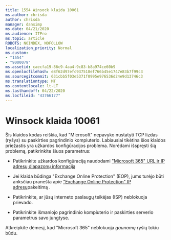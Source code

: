 ```yaml
---
title: 1554 Winsock klaida 10061
ms.author: chrisda
author: chrisda
manager: dansimp
ms.date: 04/21/2020
ms.audience: ITPro
ms.topic: article
ROBOTS: NOINDEX, NOFOLLOW
localization_priority: Normal
ms.custom:
- "1554"
- "9000079"
ms.assetid: caecfa19-86c9-4aa4-9c83-b8a974ce60b9
ms.openlocfilehash: e8f62d97efc937518ef766b45e1747e83b7f99c3
ms.sourcegitcommit: 631cbb5f03e5371f0995e976536d24e9d13746c3
ms.translationtype: MT
ms.contentlocale: lt-LT
ms.lasthandoff: 04/22/2020
ms.locfileid: "43766177"
---
```

# <a name="winsock-error-10061"></a>Winsock klaida 10061

Šis klaidos kodas reiškia, kad "Microsoft" nepavyko nustatyti TCP lizdas (ryšys) su paskirties pagrindinio kompiuterio. Labiausiai tikėtina šios klaidos priežastis yra užkardos konfigūracijos problema. Norėdami išspręsti šią problemą, patikrinkite šiuos parametrus:

- Patikrinkite užkardos konfigūraciją naudodami ["Microsoft 365" URL ir IP adresų diapazonų informaciją](https://docs.microsoft.com/office365/enterprise/urls-and-ip-address-ranges)

- Jei klaida būdinga "Exchange Online Protection" (EOP), jums turėjo būti anksčiau pranešta apie ["Exchange Online Protection" IP adresų](https://docs.microsoft.com/office365/SecurityCompliance/eop/exchange-online-protection-ip-addresses)pakeitimą .

- Patikrinkite, ar jūsų interneto paslaugų teikėjas (ISP) neblokuoja prievado.

- Patikrinkite išmaniojo pagrindinio kompiuterio ir paskirties serverio parametrus savo jungtyse.

Atkreipkite dėmesį, kad "Microsoft 365" neblokuoja *gaunamų* ryšių tokiu būdu.
